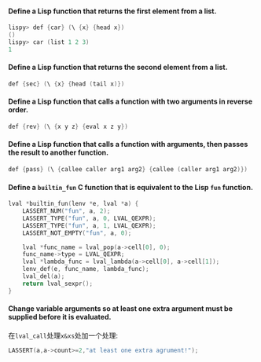 #### Define a Lisp function that returns the first element from a list.

~~~c
lispy> def {car} (\ {x} {head x})
()
lispy> car (list 1 2 3)
1
~~~

#### Define a Lisp function that returns the second element from a list.

~~~c
def {sec} (\ {x} {head (tail x)})
~~~

#### Define a Lisp function that calls a function with two arguments in reverse order.

~~~c
def {rev} (\ {x y z} {eval x z y})
~~~

#### Define a Lisp function that calls a function with arguments, then passes the result to another function.

~~~c
def {pass} (\ {callee caller arg1 arg2} {callee (caller arg1 arg2)})
~~~

#### Define a `builtin_fun` C function that is equivalent to the Lisp `fun` function.

~~~c
lval *builtin_fun(lenv *e, lval *a) {
    LASSERT_NUM("fun", a, 2);
    LASSERT_TYPE("fun", a, 0, LVAL_QEXPR);
    LASSERT_TYPE("fun", a, 1, LVAL_QEXPR);
    LASSERT_NOT_EMPTY("fun", a, 0);

    lval *func_name = lval_pop(a->cell[0], 0);
    func_name->type = LVAL_QEXPR;
    lval *lambda_func = lval_lambda(a->cell[0], a->cell[1]);
    lenv_def(e, func_name, lambda_func);
    lval_del(a);
    return lval_sexpr();
}
~~~

#### Change variable arguments so at least one extra argument must be supplied before it is evaluated.

在``lval_call``处理``x&xs``处加一个处理:

~~~c
LASSERT(a,a->count>=2,"at least one extra agrument!");
~~~

